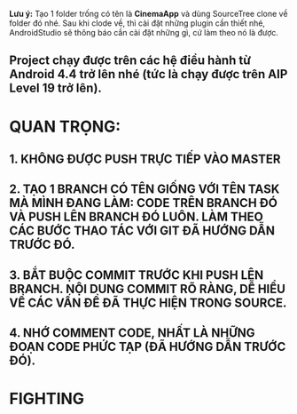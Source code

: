 
**Lưu ý:** Tạo 1 folder trống có tên là **CinemaApp** và dùng SourceTree clone về folder đó nhé. Sau khi clode về, thì cài đặt những plugin cần thiết nhé, AndroidStudio sẽ thông báo cần cài đặt những gì, cứ làm theo nó là được. 
## Project chạy được trên các hệ điều hành từ Android 4.4 trở lên nhé (tức là chạy được trên AIP Level 19 trở lên).

# QUAN TRỌNG: 
## 1. KHÔNG ĐƯỢC PUSH TRỰC TIẾP VÀO MASTER
## 2. TẠO 1 BRANCH CÓ TÊN GIỐNG VỚI TÊN TASK MÀ MÌNH ĐANG LÀM: CODE TRÊN BRANCH ĐÓ VÀ PUSH LÊN BRANCH ĐÓ LUÔN. LÀM THEO CÁC BƯỚC THAO TÁC VỚI GIT ĐÃ HƯỚNG DẪN TRƯỚC ĐÓ. 
## 3. BẮT BUỘC COMMIT TRƯỚC KHI PUSH LÊN BRANCH. NỘI DUNG COMMIT RÕ RÀNG, DỄ HIỂU VỀ CÁC VẤN ĐỀ ĐÃ THỰC HIỆN TRONG SOURCE.
## 4. NHỚ COMMENT CODE, NHẤT LÀ NHỮNG ĐOẠN CODE PHỨC TẠP (ĐÃ HƯỚNG DẪN TRƯỚC ĐÓ).

# FIGHTING
